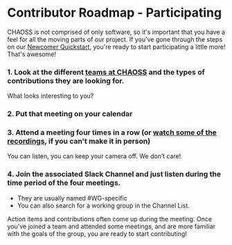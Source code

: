 # Contributor Roadmap - Participating

CHAOSS is not comprised of only software, so it's important that you have a feel for all the moving parts of our project. If you've gone through the steps on our [Newcomer Quickstart](https://chaoss.community/kb-getting-started/), you're ready to start participating a little more! That's awesome! 

### 1. Look at the different [teams at CHAOSS](https://chaoss.community/kb/teams-at-chaoss/) and the types of contributions they are looking for.
What looks interesting to you?

### 2. Put that meeting on your calendar

### 3. Attend a meeting four times in a row (or [watch some of the recordings](https://www.youtube.com/c/CHAOSStube), if you can't make it in person)
You can listen, you can keep your camera off. We don’t care! 

### 4. Join the associated Slack Channel and just listen during the time period of the four meetings. 
- They are usually named #WG-specific 
- You can also search for a working group in the Channel List.


Action items and contributions often come up during the meeting. Once you've joined a team and attended some meetings, and are more familiar with the goals of the group, you are ready to start contributing! 
